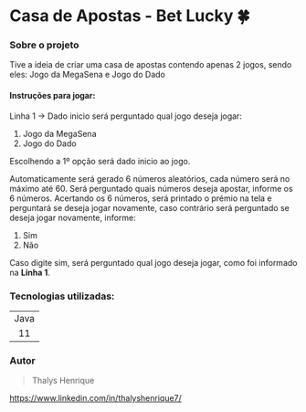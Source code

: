 # Casa de Apostas - Bet Lucky 🍀

### Sobre o projeto

Tive a ideia de criar uma casa de apostas contendo apenas 2 jogos, sendo eles: Jogo da MegaSena e Jogo do Dado

 #### Instruções para jogar:
 
 Linha 1 -> Dado inicio será perguntado qual jogo deseja jogar:

1. Jogo da MegaSena
2. Jogo do Dado

Escolhendo a 1º opção será dado inicio ao jogo.

Automaticamente será gerado 6 números aleatórios, cada número será no máximo até 60.
Será perguntado quais números deseja apostar, informe os 6 números.
Acertando os 6 números, será printado o prémio na tela e perguntará se deseja jogar novamente, caso contrário será perguntado se deseja jogar novamente, informe:

1. Sim
2. Não

Caso digite sim, será perguntado qual jogo deseja jogar, como foi informado na <b>Linha 1</b>.

### Tecnologias utilizadas:

<table>

<tr>
<td>Java</td>
</tr>

<tr>
<td align="center">11</td>
</tr>

</table>

### Autor

> Thalys Henrique

https://www.linkedin.com/in/thalyshenrique7/

